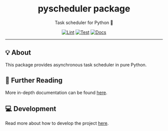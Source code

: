 <h1 align="center">pyscheduler package</h1>

<div align="center">

Task scheduler for Python 🐍

[![Lint](https://github.com/radio-aktywne/package-pyscheduler/actions/workflows/lint.yaml/badge.svg)](https://github.com/radio-aktywne/package-pyscheduler/actions/workflows/lint.yaml)
[![Test](https://github.com/radio-aktywne/package-pyscheduler/actions/workflows/test.yaml/badge.svg)](https://github.com/radio-aktywne/package-pyscheduler/actions/workflows/test.yaml)
[![Docs](https://github.com/radio-aktywne/package-pyscheduler/actions/workflows/docs.yaml/badge.svg)](https://github.com/radio-aktywne/package-pyscheduler/actions/workflows/docs.yaml)

</div>

---

## 💡 About

This package provides asynchronous task scheduler in pure Python.

## 📄 Further Reading

More in-depth documentation can be found
[here](https://radio-aktywne.github.io/package-pyscheduler).

## 💻 Development

Read more about how to develop the project
[here](https://github.com/radio-aktywne/package-pyscheduler/blob/main/CONTRIBUTING.md).
